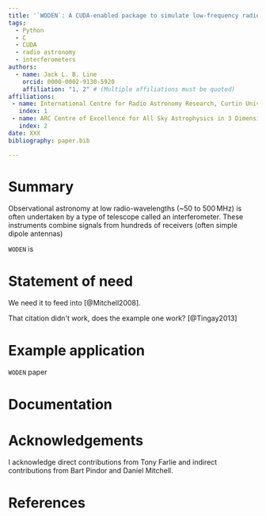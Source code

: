 ```yaml
---
title: '`WODEN`: A CUDA-enabled package to simulate low-frequency radio interferometric data'
tags:
  - Python
  - C
  - CUDA
  - radio astronomy
  - interferometers
authors:
  - name: Jack L. B. Line
    orcid: 0000-0002-9130-5920
    affiliation: "1, 2" # (Multiple affiliations must be quoted)
affiliations:
 - name: International Centre for Radio Astronomy Research, Curtin University, Perth, WA 6845, Australia
   index: 1
 - name: ARC Centre of Excellence for All Sky Astrophysics in 3 Dimensions (ASTRO 3D)
   index: 2
date: XXX
bibliography: paper.bib

---
```

# Summary
Observational astronomy at low radio-wavelengths (~50 to 500$\,$MHz) is often undertaken by a type of telescope called an interferometer. These instruments combine signals from hundreds of receivers (often simple dipole antennas)

`WODEN` is

# Statement of need
We need it to feed into [@Mitchell2008].

That citation didn't work, does the example one work? [@Tingay2013]

# Example application

`WODEN` paper

# Documentation

# Acknowledgements

I acknowledge direct contributions from Tony Farlie and indirect contributions from Bart Pindor and Daniel Mitchell.

# References
